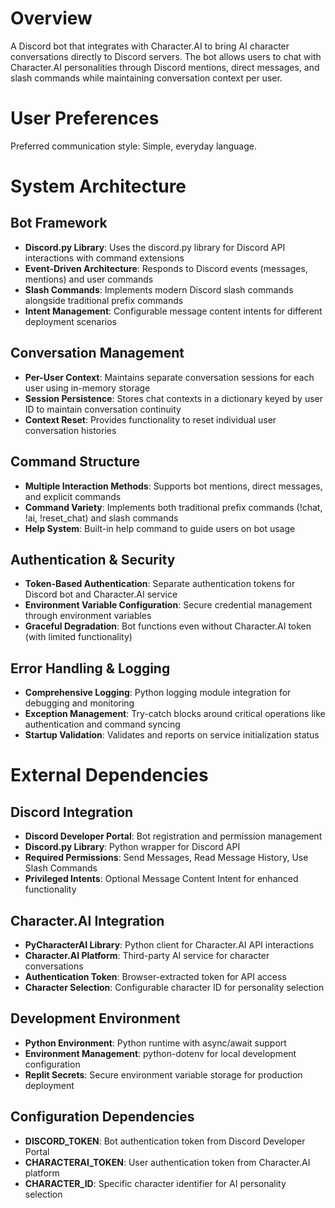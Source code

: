 # Overview

A Discord bot that integrates with Character.AI to bring AI character conversations directly to Discord servers. The bot allows users to chat with Character.AI personalities through Discord mentions, direct messages, and slash commands while maintaining conversation context per user.

# User Preferences

Preferred communication style: Simple, everyday language.

# System Architecture

## Bot Framework
- **Discord.py Library**: Uses the discord.py library for Discord API interactions with command extensions
- **Event-Driven Architecture**: Responds to Discord events (messages, mentions) and user commands
- **Slash Commands**: Implements modern Discord slash commands alongside traditional prefix commands
- **Intent Management**: Configurable message content intents for different deployment scenarios

## Conversation Management
- **Per-User Context**: Maintains separate conversation sessions for each user using in-memory storage
- **Session Persistence**: Stores chat contexts in a dictionary keyed by user ID to maintain conversation continuity
- **Context Reset**: Provides functionality to reset individual user conversation histories

## Command Structure
- **Multiple Interaction Methods**: Supports bot mentions, direct messages, and explicit commands
- **Command Variety**: Implements both traditional prefix commands (!chat, !ai, !reset_chat) and slash commands
- **Help System**: Built-in help command to guide users on bot usage

## Authentication & Security
- **Token-Based Authentication**: Separate authentication tokens for Discord bot and Character.AI service
- **Environment Variable Configuration**: Secure credential management through environment variables
- **Graceful Degradation**: Bot functions even without Character.AI token (with limited functionality)

## Error Handling & Logging
- **Comprehensive Logging**: Python logging module integration for debugging and monitoring
- **Exception Management**: Try-catch blocks around critical operations like authentication and command syncing
- **Startup Validation**: Validates and reports on service initialization status

# External Dependencies

## Discord Integration
- **Discord Developer Portal**: Bot registration and permission management
- **Discord.py Library**: Python wrapper for Discord API
- **Required Permissions**: Send Messages, Read Message History, Use Slash Commands
- **Privileged Intents**: Optional Message Content Intent for enhanced functionality

## Character.AI Integration
- **PyCharacterAI Library**: Python client for Character.AI API interactions
- **Character.AI Platform**: Third-party AI service for character conversations
- **Authentication Token**: Browser-extracted token for API access
- **Character Selection**: Configurable character ID for personality selection

## Development Environment
- **Python Environment**: Python runtime with async/await support
- **Environment Management**: python-dotenv for local development configuration
- **Replit Secrets**: Secure environment variable storage for production deployment

## Configuration Dependencies
- **DISCORD_TOKEN**: Bot authentication token from Discord Developer Portal
- **CHARACTERAI_TOKEN**: User authentication token from Character.AI platform
- **CHARACTER_ID**: Specific character identifier for AI personality selection